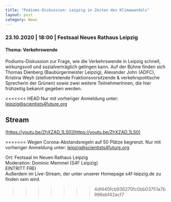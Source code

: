 ```yaml
---
title: "Podiums-Diskussion: Leipzig in Zeiten des Klimawandels"
layout: post
category: News
---
```

### 23.10.2020 | 18:00 | Festsaal Neues Rathaus Leipzig
#### Thema: Verkehrswende

Podiums-Diskussion zur Frage, wie die Verkehrswende in Leipzig schnell, wirkungsvoll und sozialverträglich gelingen kann. Auf der Bühne finden sich Thomas Dienberg (Baubürgermeister Leipzig), Alexander John (ADFC), Kristina Weyh (stellvertretende Fraktionsvorsitzende & verkehrspolitische Sprecherin der Grünen) sowie zwei weitere TeilnehmerInnen, die hier frühzeitig bekannt gegeben werden.

<<<<<<< HEAD
Nur mit vorheriger Anmeldung unter: <br>
leipzig@scientists4future.org

## Stream
[https://youtu.be/ZhXZAD_1LS0](https://youtu.be/ZhXZAD_1LS0)

<!-- <iframe width="560" height="315" src="https://www.youtube.com/embed/ZhXZAD_1LS0" frameborder="0" allow="accelerometer; autoplay; clipboard-write; encrypted-media; gyroscope; picture-in-picture" allowfullscreen></iframe> -->
=======
Wegen Corona-Abstandsregeln auf 50 Plätze begrenzt. Nur mit vorheriger Anmeldung unter: leipzig@scientists4future.org

Ort: Festsaal im Neuen Rathaus Leipzig <br>
Moderation: Dominic Memmel (S4F Leipzig) <br>
EINTRITT FREI <br>
Außerdem im Live-Stream, der unter unserer Homepage s4f-leipzig.de zu finden sein wird.
>>>>>>> 4df440fcb936270fc0bb03751a7b996ebf42acf7
